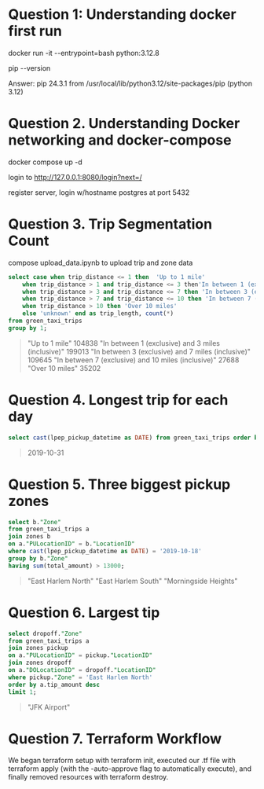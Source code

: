 # Question 1: Understanding docker first run
docker run -it  --entrypoint=bash python:3.12.8 

pip --version

Answer: pip 24.3.1 from /usr/local/lib/python3.12/site-packages/pip (python 3.12)

# Question 2. Understanding Docker networking and docker-compose
docker compose up -d

login to http://127.0.0.1:8080/login?next=/

register server, login w/hostname postgres at port 5432

# Question 3. Trip Segmentation Count
compose upload_data.ipynb to upload trip and zone data

```sql
select case when trip_distance <= 1 then  'Up to 1 mile'
    when trip_distance > 1 and trip_distance <= 3 then'In between 1 (exclusive) and 3 miles (inclusive)'
    when trip_distance > 3 and trip_distance <= 7 then 'In between 3 (exclusive) and 7 miles (inclusive)'
    when trip_distance > 7 and trip_distance <= 10 then 'In between 7 (exclusive) and 10 miles (inclusive)'
    when trip_distance > 10 then 'Over 10 miles'
	else 'unknown' end as trip_length, count(*)
from green_taxi_trips
group by 1;
```

> "Up to 1 mile"	104838
> "In between 1 (exclusive) and 3 miles (inclusive)"	199013
> "In between 3 (exclusive) and 7 miles (inclusive)"	109645
> "In between 7 (exclusive) and 10 miles (inclusive)"	27688
> "Over 10 miles"	35202

# Question 4. Longest trip for each day
```sql
select cast(lpep_pickup_datetime as DATE) from green_taxi_trips order by trip_distance desc limit 1;
```

> 2019-10-31

# Question 5. Three biggest pickup zones
```sql
select b."Zone" 
from green_taxi_trips a
join zones b
on a."PULocationID" = b."LocationID"
where cast(lpep_pickup_datetime as DATE) = '2019-10-18'
group by b."Zone"
having sum(total_amount) > 13000;
```
> "East Harlem North"
> "East Harlem South"
> "Morningside Heights"

# Question 6. Largest tip
```sql
select dropoff."Zone" 
from green_taxi_trips a
join zones pickup
on a."PULocationID" = pickup."LocationID"
join zones dropoff
on a."DOLocationID" = dropoff."LocationID"
where pickup."Zone" = 'East Harlem North'
order by a.tip_amount desc
limit 1;
```

> "JFK Airport"

# Question 7. Terraform Workflow

We began terraform setup with terraform init, executed our .tf file with terraform apply (with the -auto-approve flag to automatically execute), and finally removed resources with terraform destroy.